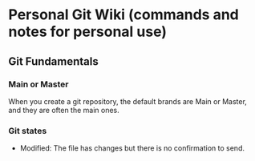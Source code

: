 # Personal Git Wiki (commands and notes for personal use)

## Git Fundamentals

### Main or Master
When you create a git repository, the default brands are Main or Master, and they are often the main ones.

### Git states
  - Modified: 
    The file has changes but there is no confirmation to send.
    
  

